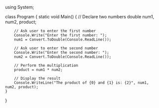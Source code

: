 using System;

class Program
{
    static void Main()
    {
        // Declare two numbers
        double num1, num2, product;

        // Ask user to enter the first number
        Console.Write("Enter the first number: ");
        num1 = Convert.ToDouble(Console.ReadLine());

        // Ask user to enter the second number
        Console.Write("Enter the second number: ");
        num2 = Convert.ToDouble(Console.ReadLine());

        // Perform the multiplication
        product = num1 * num2;

        // Display the result
        Console.WriteLine("The product of {0} and {1} is: {2}", num1, num2, product);
    }
}
